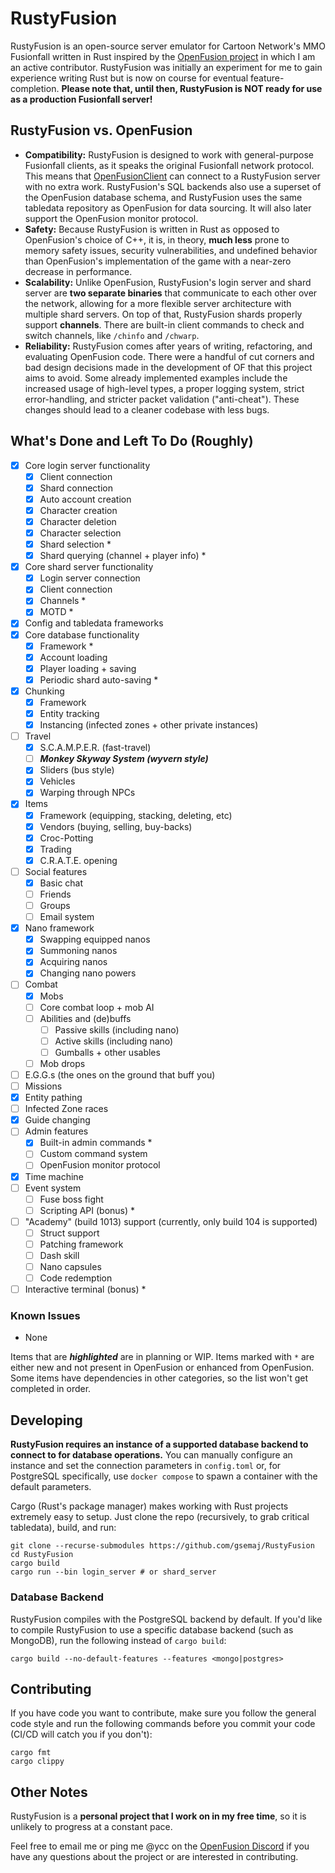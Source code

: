 # RustyFusion
RustyFusion is an open-source server emulator for Cartoon Network's MMO Fusionfall written in Rust inspired by the [OpenFusion project](https://github.com/OpenFusionProject) in which I am an active contributor. RustyFusion was initially an experiment for me to gain experience writing Rust but is now on course for eventual feature-completion. **Please note that, until then, RustyFusion is NOT ready for use as a production Fusionfall server!**

## RustyFusion vs. OpenFusion
- **Compatibility:** RustyFusion is designed to work with general-purpose Fusionfall clients, as it speaks the original Fusionfall network protocol. This means that [OpenFusionClient](https://github.com/OpenFusionProject/OpenFusionClient) can connect to a RustyFusion server with no extra work. RustyFusion's SQL backends also use a superset of the OpenFusion database schema, and RustyFusion uses the same tabledata repository as OpenFusion for data sourcing. It will also later support the OpenFusion monitor protocol.
- **Safety:** Because RustyFusion is written in Rust as opposed to OpenFusion's choice of C++, it is, in theory, **much less** prone to memory safety issues, security vulnerabilities, and undefined behavior than OpenFusion's implementation of the game with a near-zero decrease in performance.
- **Scalability:** Unlike OpenFusion, RustyFusion's login server and shard server are **two separate binaries** that communicate to each other over the network, allowing for a more flexible server architecture with multiple shard servers. On top of that, RustyFusion shards properly support **channels**. There are built-in client commands to check and switch channels, like `/chinfo` and `/chwarp`.
- **Reliability:** RustyFusion comes after years of writing, refactoring, and evaluating OpenFusion code. There were a handful of cut corners and bad design decisions made in the development of OF that this project aims to avoid. Some already implemented examples include the increased usage of high-level types, a proper logging system, strict error-handling, and stricter packet validation ("anti-cheat"). These changes should lead to a cleaner codebase with less bugs.

## What's Done and Left To Do (Roughly)
- [x] Core login server functionality
  - [x] Client connection
  - [x] Shard connection
  - [x] Auto account creation
  - [x] Character creation
  - [x] Character deletion
  - [x] Character selection
  - [x] Shard selection *
  - [x] Shard querying (channel + player info) *
- [x] Core shard server functionality
  - [x] Login server connection
  - [x] Client connection
  - [x] Channels *
  - [x] MOTD *
- [x] Config and tabledata frameworks
- [x] Core database functionality
  - [x] Framework *
  - [x] Account loading
  - [x] Player loading + saving
  - [x] Periodic shard auto-saving *
- [x] Chunking
  - [x] Framework
  - [x] Entity tracking
  - [x] Instancing (infected zones + other private instances)
- [ ] Travel
  - [x] S.C.A.M.P.E.R. (fast-travel)
  - [ ] ***Monkey Skyway System (wyvern style)***
  - [x] Sliders (bus style)
  - [x] Vehicles
  - [x] Warping through NPCs
- [x] Items
  - [x] Framework (equipping, stacking, deleting, etc)
  - [x] Vendors (buying, selling, buy-backs)
  - [x] Croc-Potting
  - [x] Trading
  - [x] C.R.A.T.E. opening
- [ ] Social features
  - [x] Basic chat
  - [ ] Friends
  - [ ] Groups
  - [ ] Email system
- [x] Nano framework
  - [x] Swapping equipped nanos
  - [x] Summoning nanos
  - [x] Acquiring nanos
  - [x] Changing nano powers
- [ ] Combat
  - [x] Mobs
  - [ ] Core combat loop + mob AI
  - [ ] Abilities and (de)buffs
    - [ ] Passive skills (including nano)
    - [ ] Active skills (including nano)
    - [ ] Gumballs + other usables
  - [ ] Mob drops
- [ ] E.G.G.s (the ones on the ground that buff you)
- [ ] Missions
- [x] Entity pathing
- [ ] Infected Zone races
- [x] Guide changing
- [ ] Admin features
  - [x] Built-in admin commands *
  - [ ] Custom command system
  - [ ] OpenFusion monitor protocol
- [x] Time machine
- [ ] Event system
  - [ ] Fuse boss fight
  - [ ] Scripting API (bonus) *
- [ ] "Academy" (build 1013) support (currently, only build 104 is supported)
  - [ ] Struct support
  - [ ] Patching framework
  - [ ] Dash skill
  - [ ] Nano capsules
  - [ ] Code redemption
- [ ] Interactive terminal (bonus) *

### Known Issues
- None

Items that are ***highlighted*** are in planning or WIP. Items marked with `*` are either new and not present in OpenFusion or enhanced from OpenFusion. Some items have dependencies in other categories, so the list won't get completed in order.

## Developing
**RustyFusion requires an instance of a supported database backend to connect to for database operations.** You can manually configure an instance and set the connection parameters in `config.toml` or, for PostgreSQL specifically, use `docker compose` to spawn a container with the default parameters.

Cargo (Rust's package manager) makes working with Rust projects extremely easy to setup. Just clone the repo (recursively, to grab critical tabledata), build, and run:
```
git clone --recurse-submodules https://github.com/gsemaj/RustyFusion
cd RustyFusion
cargo build
cargo run --bin login_server # or shard_server
```

### Database Backend
RustyFusion compiles with the PostgreSQL backend by default. If you'd like to compile RustyFusion to use a specific database backend (such as MongoDB), run the following instead of `cargo build`:
```
cargo build --no-default-features --features <mongo|postgres>
```

## Contributing
If you have code you want to contribute, make sure you follow the general code style and run the following commands before you commit your code (CI/CD will catch you if you don't):
```
cargo fmt
cargo clippy
```

## Other Notes
RustyFusion is a **personal project that I work on in my free time**, so it is unlikely to progress at a constant pace.

Feel free to email me or ping me @ycc on the [OpenFusion Discord](https://discord.gg/DYavckB) if you have any questions about the project or are interested in contributing.
